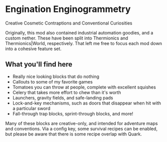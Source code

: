 # Engination Enginogrammetry
Creative Cosmetic Contraptions and Conventional Curiosities

Originally, this mod also contained industrial automation goodies, and a custom nether.
These have been split into Thermionics and Thermionics|World, respectively. That left me
free to focus each mod down into a cohesive feature set.


## What you'll find here

* Really nice looking blocks that do nothing
* Callouts to some of my favorite games
* Tomatoes you can throw at people, complete with excellent squishes
* Celery that takes more effort to chew than it's worth
* Launchers, gravity fields, and safe-landing pads
* Lock-and-key mechanisms, such as doors that disappear when hit with a particular sword
* Fall-through trap blocks, sprint-through blocks, and more!

Many of these blocks are creative-only, and intended for adventure maps and conventions.
Via a config key, some survival recipes can be enabled, but please be aware that there is
some recipe overlap with Quark.